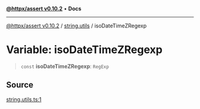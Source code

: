 [**@httpx/assert v0.10.2**](../../README.md) • **Docs**

***

[@httpx/assert v0.10.2](../../README.md) / [string.utils](../README.md) / isoDateTimeZRegexp

# Variable: isoDateTimeZRegexp

> `const` **isoDateTimeZRegexp**: `RegExp`

## Source

[string.utils.ts:1](https://github.com/belgattitude/httpx/blob/9872a04f73c192beff5f4b4d63a156ff5269c00c/packages/assert/src/string.utils.ts#L1)
